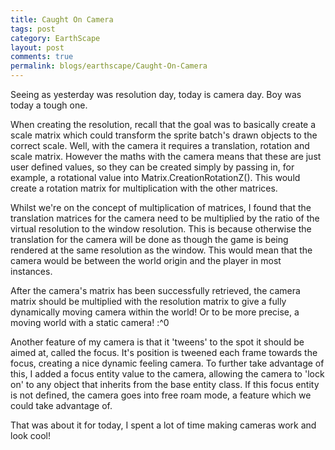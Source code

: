 ```yaml
---
title: Caught On Camera
tags: post
category: EarthScape
layout: post
comments: true
permalink: blogs/earthscape/Caught-On-Camera
---
```


Seeing as yesterday was resolution day, today is camera day. Boy was today a tough one.

When creating the resolution, recall that the goal was to basically create a scale matrix which could transform the sprite batch's drawn objects to the correct scale. Well, with the camera it requires a translation, rotation and scale matrix. However the maths with the camera means that these are just user defined values, so they can be created simply by passing in, for example, a rotational value into Matrix.CreationRotationZ(). This would create a rotation matrix for multiplication with the other matrices.

Whilst we're on the concept of multiplication of matrices, I found that the translation matrices for the camera need to be multiplied by the ratio of the virtual resolution to the window resolution. This is because otherwise the translation for the camera will be done as though the game is being rendered at the same resolution as the window. This would mean that the camera would be between the world origin and the player in most instances.

After the camera's matrix has been successfully retrieved, the camera matrix should be multiplied with the resolution matrix to give a fully dynamically moving camera within the world! Or to be more precise, a moving world with a static camera! :^0

Another feature of my camera is that it 'tweens' to the spot it should be aimed at, called the focus. It's position is tweened each frame towards the focus, creating a nice dynamic feeling camera. To further take advantage of this, I added a focus entity value to the camera, allowing the camera to 'lock on' to any object that inherits from the base entity class. If this focus entity is not defined, the camera goes into free roam mode, a feature which we could take advantage of. 

That was about it for today, I spent a lot of time making cameras work and look cool!
